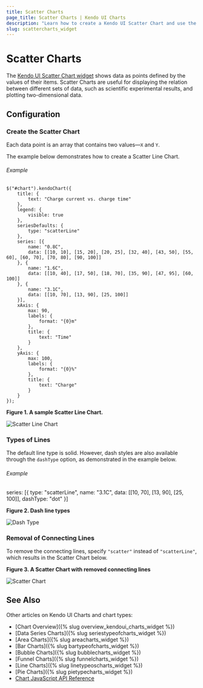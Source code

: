 ```yaml
---
title: Scatter Charts
page_title: Scatter Charts | Kendo UI Charts
description: "Learn how to create a Kendo UI Scatter Chart and use the different options it provides."
slug: scattercharts_widget
---
```


# Scatter Charts

The [Kendo UI Scatter Chart widget](http://demos.telerik.com/kendo-ui/scatter-charts/index) shows data as points defined by the values of their items. Scatter Charts are useful for displaying the relation between different sets of data, such as scientific experimental results, and plotting two-dimensional data.

## Configuration

### Create the Scatter Chart

Each data point is an array that contains two values&mdash;`X` and `Y`.

The example below demonstrates how to create a Scatter Line Chart.

###### Example

    $("#chart").kendoChart({
        title: {
            text: "Charge current vs. charge time"
        },
        legend: {
            visible: true
        },
        seriesDefaults: {
            type: "scatterLine"
        },
        series: [{
            name: "0.8C",
            data: [[10, 10], [15, 20], [20, 25], [32, 40], [43, 50], [55, 60], [60, 70], [70, 80], [90, 100]]
        }, {
            name: "1.6C",
            data: [[10, 40], [17, 50], [18, 70], [35, 90], [47, 95], [60, 100]]
        }, {
            name: "3.1C",
            data: [[10, 70], [13, 90], [25, 100]]
        }],
        xAxis: {
            max: 90,
            labels: {
                format: "{0}m"
            },
            title: {
                text: "Time"
            }
        },
        yAxis: {
            max: 100,
            labels: {
                format: "{0}%"
            },
            title: {
                text: "Charge"
            }
        }
    });


**Figure 1. A sample Scatter Line Chart.**

 ![Scatter Line Chart](/controls/charts/chart-types/chart-scatter-line.png)

### Types of Lines

The default line type is solid. However, dash styles are also available through the `dashType` option, as demonstrated in the example below.

###### Example

  series: [{
      type: "scatterLine",
      name: "3.1C",
      data: [[10, 70], [13, 90], [25, 100]],
      dashType: "dot"
  }]

**Figure 2. Dash line types**

![Dash Type](/controls/charts/chart-types/chart-dash-types.png)

### Removal of Connecting Lines

To remove the connecting lines, specify `"scatter"` instead of `"scatterLine"`, which results in the Scatter Chart below.

**Figure 3. A Scatter Chart with removed connecting lines**

![Scatter Chart](/controls/charts/chart-types/chart-scatter.png)

## See Also

Other articles on Kendo UI Charts and chart types:

* [Chart Overview]({% slug overview_kendoui_charts_widget %})
* [Data Series Charts]({% slug seriestypeofcharts_widget %})
* [Area Charts]({% slug areacharts_widget %})
* [Bar Charts]({% slug bartypeofcharts_widget %})
* [Bubble Charts]({% slug bubblecharts_widget %})
* [Funnel Charts]({% slug funnelcharts_widget %})
* [Line Charts]({% slug linetypeoscharts_widget %})
* [Pie Charts]({% slug pietypecharts_widget %})
* [Chart JavaScript API Reference](/api/javascript/dataviz/ui/chart)

